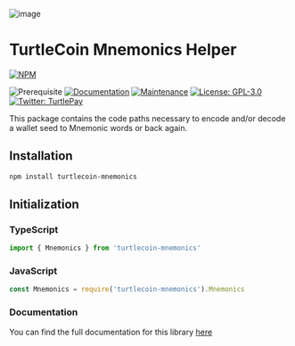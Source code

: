 ![image](https://user-images.githubusercontent.com/34389545/35821974-62e0e25c-0a70-11e8-87dd-2cfffeb6ed47.png)

# TurtleCoin Mnemonics Helper

[![NPM](https://nodei.co/npm/turtlecoin-mnemonics.png?downloads=true&stars=true)](https://nodei.co/npm/turtlecoin-mnemonics/)

![Prerequisite](https://img.shields.io/badge/node-%3E%3D6-blue.svg) [![Documentation](https://img.shields.io/badge/documentation-yes-brightgreen.svg)](https://mnemonics.turtlecoin.dev) [![Maintenance](https://img.shields.io/badge/Maintained%3F-yes-green.svg)](https://github.com/turtlecoin/turtlecoin-mnemonics/graphs/commit-activity) [![License: GPL-3.0](https://img.shields.io/badge/License-GPL--3.0-yellow.svg)](https://github.com/turtlecoin/turtlecoin-mnemonics/blob/master/LICENSE) [![Twitter: TurtlePay](https://img.shields.io/twitter/follow/_TurtleCoin.svg?style=social)](https://twitter.com/_TurtleCoin)

This package contains the code paths necessary to encode and/or decode a wallet seed to Mnemonic words or back again.

## Installation

```bash
npm install turtlecoin-mnemonics
```

## Initialization

### TypeScript

```typescript
import { Mnemonics } from 'turtlecoin-mnemonics'
```

### JavaScript

```javascript
const Mnemonics = require('turtlecoin-mnemonics').Mnemonics
```

### Documentation

You can find the full documentation for this library [here](https://mnemonics.turtlecoin.dev)
